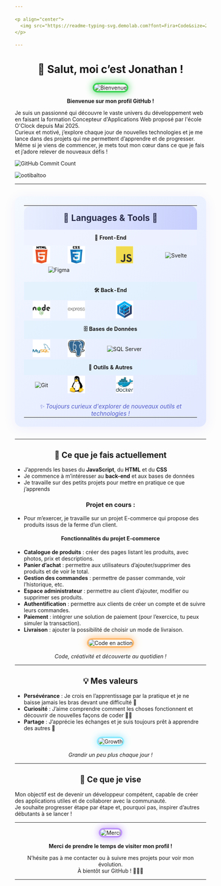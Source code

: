 ```yaml
---

<p align="center">
  <img src="https://readme-typing-svg.demolab.com?font=Fira+Code&size=22&pause=1000&color=39d353&vCenter=true&width=320&lines=Bienvenue+sur+mon+GitHub!;Toujours+de+bonne+humeur+%F0%9F%98%8A;Frontend+%26+Backend+Enthusiast;Let's+code+together+!" alt="Typing SVG" />
</p>

---
```


<h1 align="center">👋 Salut, moi c’est Jonathan !</h1>

<p align="center">
  <img src="https://media.giphy.com/media/l0MYt5jPR6QX5pnqM/giphy.gif" 
       alt="Bienvenue" 
       width="300"
       style="border-radius:20px; box-shadow:0 0 20px #39d353; border:4px solid #39d353;"/>
</p>
<p align="center"><b>Bienvenue sur mon profil GitHub !</b></p>

Je suis un passionné qui découvre le vaste univers du développement web en faisant la formation Concepteur d'Applications Web proposé par l'école O'Clock depuis Mai 2025.  
Curieux et motivé, j’explore chaque jour de nouvelles technologies et je me lance dans des projets qui me permettent d’apprendre et de progresser.  
Même si je viens de commencer, je mets tout mon cœur dans ce que je fais et j’adore relever de nouveaux défis !

![GitHub Commit Count](https://komarev.com/ghpvc/?username=OoTibaltoO&label=Commits&color=blue&style=flat)
<!--COMMIT_COUNT-->

<p align="left"> <img src="https://komarev.com/ghpvc/?username=ootibaltoo&label=Profile%20views&color=0e75b6&style=flat" alt="ootibaltoo" /> </p>

---

<table align="center" width="100%" style="background: linear-gradient(135deg, #f4f9ff 0%, #e0e7ff 100%); border-radius: 18px; box-shadow: 0 6px 32px rgba(60,80,255,0.08); padding: 24px; margin: 32px auto;">
  <tr>
    <th colspan="4" style="font-size: 1.6em; padding: 18px 0; color: #2a2d4a; background: linear-gradient(90deg, #a5b4fc22 0%, #818cf855 100%); border-radius: 18px 18px 0 0;">
      🌈 Languages & Tools 🌈
    </th>
  </tr>
  <tr>
    <td align="center" colspan="4" style="padding: 12px 0; background: #eef2ff99;"><b>🎨 Front-End</b></td>
  </tr>
  <tr>
    <td align="center"><img src="https://raw.githubusercontent.com/devicons/devicon/master/icons/html5/html5-original-wordmark.svg" alt="HTML" title="HTML5" width="46"/></td>
    <td align="center"><img src="https://raw.githubusercontent.com/devicons/devicon/master/icons/css3/css3-original-wordmark.svg" alt="CSS" title="CSS3" width="46"/></td>
    <td align="center"><img src="https://raw.githubusercontent.com/devicons/devicon/master/icons/javascript/javascript-original.svg" alt="JS" title="JavaScript" width="46"/></td>
    <td align="center"><img src="https://upload.wikimedia.org/wikipedia/commons/1/1b/Svelte_Logo.svg" alt="Svelte" title="Svelte" width="46"/></td>
  </tr>
  <tr>
    <td align="center" colspan="2"><img src="https://www.vectorlogo.zone/logos/figma/figma-icon.svg" alt="Figma" title="Figma" width="46"/></td>
    <td colspan="2"></td>
  </tr>
  <tr><td colspan="4" height="14"></td></tr>
  <tr>
    <td align="center" colspan="4" style="padding: 12px 0; background: #e0f2feaa;"><b>🛠️ Back-End</b></td>
  </tr>
  <tr>
    <td align="center"><img src="https://raw.githubusercontent.com/devicons/devicon/master/icons/nodejs/nodejs-original-wordmark.svg" alt="NodeJS" title="Node.js" width="46"/></td>
    <td align="center"><img src="https://raw.githubusercontent.com/devicons/devicon/master/icons/express/express-original-wordmark.svg" alt="Express" title="Express" width="46"/></td>
    <td align="center"><img src="https://raw.githubusercontent.com/devicons/devicon/master/icons/sequelize/sequelize-original.svg" alt="Sequelize" title="Sequelize" width="46"/></td>
    <td></td>
  </tr>
    <tr>
    <td align="center" colspan="4" style="padding: 12px 0; background: #e0f2feaa;"><b>🗄️ Bases de Données</b></td>
  </tr>
  <tr>
    <td align="center"><img src="https://raw.githubusercontent.com/devicons/devicon/master/icons/mysql/mysql-original-wordmark.svg" alt="MySQL" title="MySQL" width="46"/></td>
    <td align="center"><img src="https://raw.githubusercontent.com/devicons/devicon/master/icons/postgresql/postgresql-original.svg" alt="PostgreSQL" title="PostgreSQL" width="46"/></td>
    <td align="center"><img src="https://www.svgrepo.com/show/303229/microsoft-sql-server-logo.svg" alt="SQL Server" title="SQL Server" width="46"/></td>
    <td></td>
  </tr>
    </tr>
    <tr>
    <td align="center" colspan="4" style="padding: 12px 0; background: #e0f2feaa;"><b>🔧 Outils & Autres</b></td>
  </tr>
  <tr>
    <td align="center"><img src="https://www.vectorlogo.zone/logos/git-scm/git-scm-icon.svg" alt="Git" title="Git" width="46"/></td>
    <td align="center"><img src="https://raw.githubusercontent.com/devicons/devicon/master/icons/linux/linux-original.svg" alt="Linux" title="Linux" width="46"/></td>
    <td align="center"><img src="https://raw.githubusercontent.com/devicons/devicon/master/icons/docker/docker-original-wordmark.svg" alt="Docker" title="Docker" width="46"/></td>
  <td></td>
  </tr>
  <tr>
    <td colspan="4" align="center" style="padding: 18px 0 0 0; color: #4f59ca; font-size: 1.1em;">
      <i>✨ Toujours curieux d'explorer de nouveaux outils et technologies !</i>
    </td>
  </tr>
</table>

---

<h2 align="center">🚀 Ce que je fais actuellement</h2>

- J’apprends les bases du **JavaScript**, du **HTML** et du **CSS**
- Je commence à m’intéresser au **back-end** et aux bases de données
- Je travaille sur des petits projets pour mettre en pratique ce que j’apprends

<h3 align="center">Projet en cours :</h3>

- Pour m’exercer, je travaille sur un projet E-commerce qui propose des produits issus de la ferme d’un client.
  
<h4 align="center">Fonctionnalités du projet E-commerce</h4>

- **Catalogue de produits** : créer des pages listant les produits, avec photos, prix et descriptions.
- **Panier d’achat** : permettre aux utilisateurs d’ajouter/supprimer des produits et de voir le total.
- **Gestion des commandes** : permettre de passer commande, voir l’historique, etc.
- **Espace administrateur** : permettre au client d’ajouter, modifier ou supprimer ses produits.
- **Authentification** : permettre aux clients de créer un compte et de suivre leurs commandes.
- **Paiement** : intégrer une solution de paiement (pour l’exercice, tu peux simuler la transaction).
- **Livraison** : ajouter la possibilité de choisir un mode de livraison.

<p align="center">
  <img src="https://media.giphy.com/media/qgQUggAC3Pfv687qPC/giphy.gif"
       alt="Code en action"
       width="300"
       style="border-radius:20px; box-shadow:0 0 20px #ffb86c; border:4px solid #ffb86c;">
</p>
<p align="center"><i>Code, créativité et découverte au quotidien !</i></p>

---

<h2 align="center">💡 Mes valeurs</h2>

- **Persévérance** : Je crois en l’apprentissage par la pratique et je ne baisse jamais les bras devant une difficulté 💪
- **Curiosité** : J’aime comprendre comment les choses fonctionnent et découvrir de nouvelles façons de coder 🕵️‍♂️
- **Partage** : J’apprécie les échanges et je suis toujours prêt à apprendre des autres 🤝

<p align="center">
  <img src="https://media.giphy.com/media/JIX9t2j0ZTN9S/giphy.gif"
       alt="Growth"
       width="220"
       style="border-radius:20px; box-shadow:0 0 20px #8be9fd; border:4px solid #8be9fd;">
</p>
<p align="center"><i>Grandir un peu plus chaque jour !</i></p>

---

<h2 align="center">🌱 Ce que je vise</h2>

Mon objectif est de devenir un développeur compétent, capable de créer des applications utiles et de collaborer avec la communauté.  
Je souhaite progresser étape par étape et, pourquoi pas, inspirer d’autres débutants à se lancer !

---

<p align="center">
  <img src="https://media.giphy.com/media/3oKIPwoeGErMmaI43C/giphy.gif"
       alt="Merci"
       width="180"
       style="border-radius:20px; box-shadow:0 0 20px #bd93f9; border:4px solid #bd93f9;">
</p>
<p align="center"><b>Merci de prendre le temps de visiter mon profil !</b></p>
<p align="center">N’hésite pas à me contacter ou à suivre mes projets pour voir mon évolution.<br>À bientôt sur GitHub ! 👨‍💻✨</p>

---

</div>
